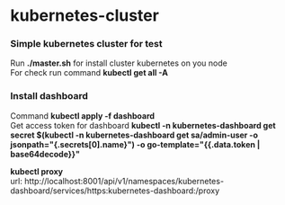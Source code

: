 # kubernetes-cluster
### Simple kubernetes cluster for test

Run **./master.sh** for install cluster kubernetes on you node <br>
For check run command **kubectl get all -A**

### Install dashboard
Command **kubectl apply -f dashboard** <br>
Get access token for dashboard **kubectl -n kubernetes-dashboard get secret $(kubectl -n kubernetes-dashboard get sa/admin-user -o jsonpath="{.secrets[0].name}") -o go-template="{{.data.token | base64decode}}"**

**kubectl proxy** <br>
url:
http://localhost:8001/api/v1/namespaces/kubernetes-dashboard/services/https:kubernetes-dashboard:/proxy

